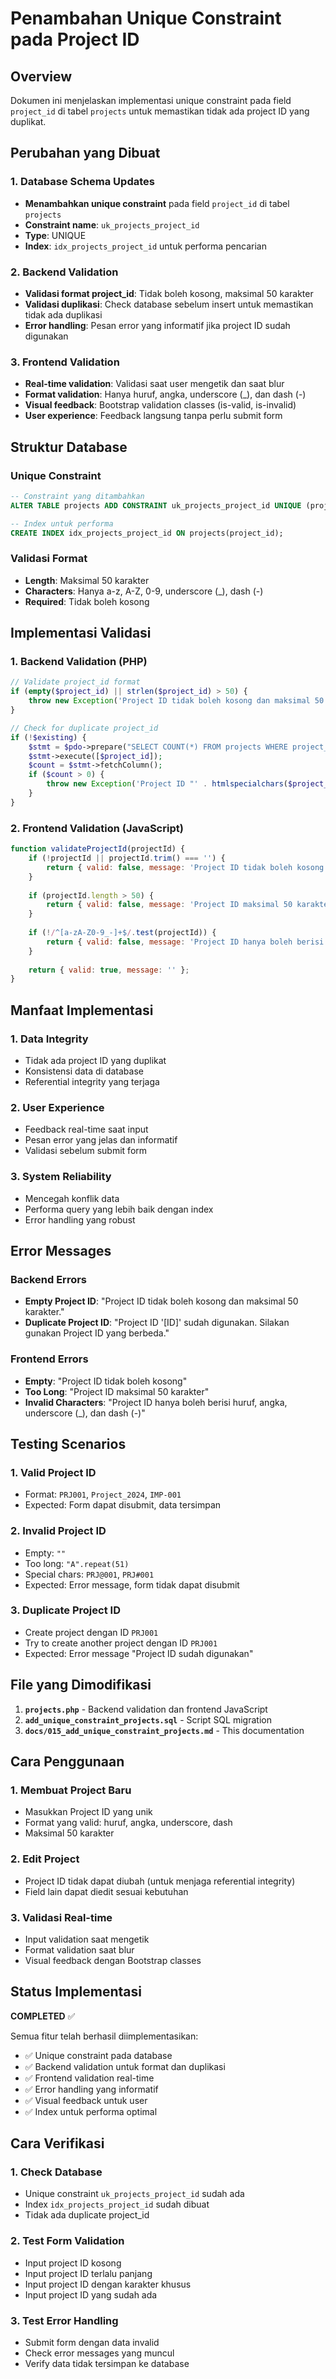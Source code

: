 # Penambahan Unique Constraint pada Project ID

## Overview
Dokumen ini menjelaskan implementasi unique constraint pada field `project_id` di tabel `projects` untuk memastikan tidak ada project ID yang duplikat.

## Perubahan yang Dibuat

### 1. Database Schema Updates
- **Menambahkan unique constraint** pada field `project_id` di tabel `projects`
- **Constraint name**: `uk_projects_project_id`
- **Type**: UNIQUE
- **Index**: `idx_projects_project_id` untuk performa pencarian

### 2. Backend Validation
- **Validasi format project_id**: Tidak boleh kosong, maksimal 50 karakter
- **Validasi duplikasi**: Check database sebelum insert untuk memastikan tidak ada duplikasi
- **Error handling**: Pesan error yang informatif jika project ID sudah digunakan

### 3. Frontend Validation
- **Real-time validation**: Validasi saat user mengetik dan saat blur
- **Format validation**: Hanya huruf, angka, underscore (_), dan dash (-)
- **Visual feedback**: Bootstrap validation classes (is-valid, is-invalid)
- **User experience**: Feedback langsung tanpa perlu submit form

## Struktur Database

### Unique Constraint
```sql
-- Constraint yang ditambahkan
ALTER TABLE projects ADD CONSTRAINT uk_projects_project_id UNIQUE (project_id);

-- Index untuk performa
CREATE INDEX idx_projects_project_id ON projects(project_id);
```

### Validasi Format
- **Length**: Maksimal 50 karakter
- **Characters**: Hanya a-z, A-Z, 0-9, underscore (_), dash (-)
- **Required**: Tidak boleh kosong

## Implementasi Validasi

### 1. Backend Validation (PHP)
```php
// Validate project_id format
if (empty($project_id) || strlen($project_id) > 50) {
    throw new Exception('Project ID tidak boleh kosong dan maksimal 50 karakter.');
}

// Check for duplicate project_id
if (!$existing) {
    $stmt = $pdo->prepare("SELECT COUNT(*) FROM projects WHERE project_id = ?");
    $stmt->execute([$project_id]);
    $count = $stmt->fetchColumn();
    if ($count > 0) {
        throw new Exception('Project ID "' . htmlspecialchars($project_id) . '" sudah digunakan. Silakan gunakan Project ID yang berbeda.');
    }
}
```

### 2. Frontend Validation (JavaScript)
```javascript
function validateProjectId(projectId) {
    if (!projectId || projectId.trim() === '') {
        return { valid: false, message: 'Project ID tidak boleh kosong' };
    }
    
    if (projectId.length > 50) {
        return { valid: false, message: 'Project ID maksimal 50 karakter' };
    }
    
    if (!/^[a-zA-Z0-9_-]+$/.test(projectId)) {
        return { valid: false, message: 'Project ID hanya boleh berisi huruf, angka, underscore (_), dan dash (-)' };
    }
    
    return { valid: true, message: '' };
}
```

## Manfaat Implementasi

### 1. **Data Integrity**
- Tidak ada project ID yang duplikat
- Konsistensi data di database
- Referential integrity yang terjaga

### 2. **User Experience**
- Feedback real-time saat input
- Pesan error yang jelas dan informatif
- Validasi sebelum submit form

### 3. **System Reliability**
- Mencegah konflik data
- Performa query yang lebih baik dengan index
- Error handling yang robust

## Error Messages

### Backend Errors
- **Empty Project ID**: "Project ID tidak boleh kosong dan maksimal 50 karakter."
- **Duplicate Project ID**: "Project ID '[ID]' sudah digunakan. Silakan gunakan Project ID yang berbeda."

### Frontend Errors
- **Empty**: "Project ID tidak boleh kosong"
- **Too Long**: "Project ID maksimal 50 karakter"
- **Invalid Characters**: "Project ID hanya boleh berisi huruf, angka, underscore (_), dan dash (-)"

## Testing Scenarios

### 1. **Valid Project ID**
- Format: `PRJ001`, `Project_2024`, `IMP-001`
- Expected: Form dapat disubmit, data tersimpan

### 2. **Invalid Project ID**
- Empty: `""`
- Too long: `"A".repeat(51)`
- Special chars: `PRJ@001`, `PRJ#001`
- Expected: Error message, form tidak dapat disubmit

### 3. **Duplicate Project ID**
- Create project dengan ID `PRJ001`
- Try to create another project dengan ID `PRJ001`
- Expected: Error message "Project ID sudah digunakan"

## File yang Dimodifikasi

1. **`projects.php`** - Backend validation dan frontend JavaScript
2. **`add_unique_constraint_projects.sql`** - Script SQL migration
3. **`docs/015_add_unique_constraint_projects.md`** - This documentation

## Cara Penggunaan

### 1. **Membuat Project Baru**
- Masukkan Project ID yang unik
- Format yang valid: huruf, angka, underscore, dash
- Maksimal 50 karakter

### 2. **Edit Project**
- Project ID tidak dapat diubah (untuk menjaga referential integrity)
- Field lain dapat diedit sesuai kebutuhan

### 3. **Validasi Real-time**
- Input validation saat mengetik
- Format validation saat blur
- Visual feedback dengan Bootstrap classes

## Status Implementasi

**COMPLETED** ✅

Semua fitur telah berhasil diimplementasikan:
- ✅ Unique constraint pada database
- ✅ Backend validation untuk format dan duplikasi
- ✅ Frontend validation real-time
- ✅ Error handling yang informatif
- ✅ Visual feedback untuk user
- ✅ Index untuk performa optimal

## Cara Verifikasi

### 1. **Check Database**
- Unique constraint `uk_projects_project_id` sudah ada
- Index `idx_projects_project_id` sudah dibuat
- Tidak ada duplicate project_id

### 2. **Test Form Validation**
- Input project ID kosong
- Input project ID terlalu panjang
- Input project ID dengan karakter khusus
- Input project ID yang sudah ada

### 3. **Test Error Handling**
- Submit form dengan data invalid
- Check error messages yang muncul
- Verify data tidak tersimpan ke database
